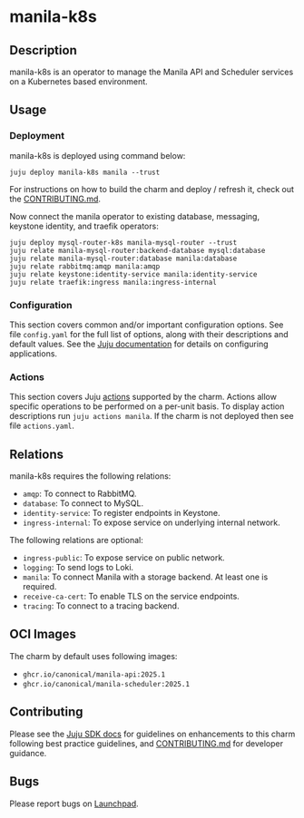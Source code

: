 # manila-k8s

## Description

manila-k8s is an operator to manage the Manila API and Scheduler
services on a Kubernetes based environment.

## Usage

### Deployment

manila-k8s is deployed using command below:

    juju deploy manila-k8s manila --trust

For instructions on how to build the charm and deploy / refresh it, check out
the [CONTRIBUTING.md][contributors-guide].

Now connect the manila operator to existing database, messaging,
keystone identity, and traefik operators:

    juju deploy mysql-router-k8s manila-mysql-router --trust
    juju relate manila-mysql-router:backend-database mysql:database
    juju relate manila-mysql-router:database manila:database
    juju relate rabbitmq:amqp manila:amqp
    juju relate keystone:identity-service manila:identity-service
    juju relate traefik:ingress manila:ingress-internal

### Configuration

This section covers common and/or important configuration options. See file
`config.yaml` for the full list of options, along with their descriptions and
default values. See the [Juju documentation][juju-docs-config-apps] for details
on configuring applications.

### Actions

This section covers Juju [actions][juju-docs-actions] supported by the charm.
Actions allow specific operations to be performed on a per-unit basis. To
display action descriptions run `juju actions manila`. If the charm is not
deployed then see file `actions.yaml`.

## Relations

manila-k8s requires the following relations:

- `amqp`: To connect to RabbitMQ.
- `database`: To connect to MySQL.
- `identity-service`: To register endpoints in Keystone.
- `ingress-internal`: To expose service on underlying internal network.

The following relations are optional:

- `ingress-public`: To expose service on public network.
- `logging`: To send logs to Loki.
- `manila`: To connect Manila with a storage backend. At least one is required.
- `receive-ca-cert`: To enable TLS on the service endpoints.
- `tracing`: To connect to a tracing backend.

## OCI Images

The charm by default uses following images:

- `ghcr.io/canonical/manila-api:2025.1`
- `ghcr.io/canonical/manila-scheduler:2025.1`

## Contributing

Please see the [Juju SDK docs](https://juju.is/docs/sdk) for guidelines
on enhancements to this charm following best practice guidelines, and
[CONTRIBUTING.md][contributors-guide] for developer guidance.

## Bugs

Please report bugs on [Launchpad][lp-bugs-charm-manila-k8s].

<!-- LINKS -->

[contributors-guide]: https://opendev.org/openstack/sunbeam-charms/src/branch/main/charms/manila-k8s/CONTRIBUTING.md
[juju-docs-actions]: https://jaas.ai/docs/actions
[juju-docs-config-apps]: https://documentation.ubuntu.com/juju/3.6/reference/configuration/#application-configuration
[lp-bugs-charm-manila-k8s]: https://bugs.launchpad.net/sunbeam-charms/+filebug
